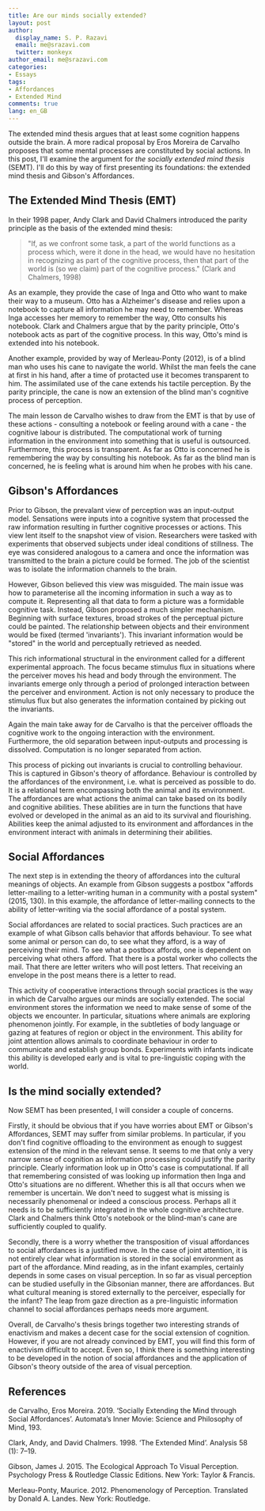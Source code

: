 ```yaml
---
title: Are our minds socially extended?
layout: post
author:
  display_name: S. P. Razavi
  email: me@srazavi.com
  twitter: monkeyx
author_email: me@srazavi.com
categories:
- Essays
tags: 
- Affordances
- Extended Mind
comments: true
lang: en_GB
---
```

The extended mind thesis argues that at least some cognition happens outside the brain. A more radical proposal by Eros Moreira de Carvalho proposes that some mental processes are constituted by social actions. In this post, I'll examine the argument for _the socially extended mind thesis_ (SEMT). I'll do this by way of first presenting its foundations: the extended mind thesis and Gibson's Affordances. 

## The Extended Mind Thesis (EMT)

In their 1998 paper, Andy Clark and David Chalmers introduced the parity principle as the basis of the extended mind thesis:

> "If, as we confront some task, a part of the world functions as a process which, were it done in the head, we would have no hesitation in recognizing as part of the cognitive process, then that part of the world is (so we claim) part of the cognitive process." (Clark and Chalmers, 1998)

As an example, they provide the case of Inga and Otto who want to make their way to a museum. Otto has a Alzheimer's disease and relies upon a notebook to capture all information he may need to remember. Whereas Inga accesses her memory to remember the way, Otto consults his notebook. Clark and Chalmers argue that by the parity principle, Otto's notebook acts as part of the cognitive process. In this way, Otto's mind is extended into his notebook.

Another example, provided by way of Merleau-Ponty (2012), is of a blind man who uses his cane to navigate the world. Whilst the man feels the cane at first in his hand, after a time of protacted use it becomes transparent to him. The assimilated use of the cane extends his tactile perception. By the parity principle, the cane is now an extension of the blind man's cognitive process of perception.

The main lesson de Carvalho wishes to draw from the EMT is that by use of these actions - consulting a notebook or feeling around with a cane - the cognitive labour is distributed. The computational work of turning information in the environment into something that is useful is outsourced. Furthermore, this process is transparent. As far as Otto is concerned he is remembering the way by consulting his notebook. As far as the blind man is concerned, he is feeling what is around him when he probes with his cane.

## Gibson's Affordances

Prior to Gibson, the prevalant view of perception was an input-output model. Sensations were inputs into a cognitive system that processed the raw information resulting in further cognitive processes or actions. This view lent itself to the snapshot view of vision. Researchers were tasked with experiments that observed subjects under ideal conditions of stillness. The eye was considered analogous to a camera and once the information was transmitted to the brain a picture could be formed. The job of the scientist was to isolate the information channels to the brain. 

However, Gibson believed this view was misguided. The main issue was how to parameterise all the incoming information in such a way as to compute it. Representing all that data to form a picture was a formidable cognitive task. Instead, Gibson proposed a much simpler mechanism. Beginning with surface textures, broad strokes of the perceptual picture could be painted. The relationship between objects and their environment would be fixed (termed 'invariants'). This invariant information would be "stored" in the world and perceptually retrieved as needed. 

This rich informational structural in the environment called for a different experimental approach. The focus became stimulus flux in situations where the perceiver moves his head and body through the environment. The invariants emerge only through a period of prolonged interaction between the perceiver and environment. Action is not only necessary to produce the stimulus flux but also generates the information contained by picking out the invariants.

Again the main take away for de Carvalho is that the perceiver offloads the cognitive work to the ongoing interaction with the environment. Furthermore, the old separation between input-outputs and processing is dissolved. Computation is no longer separated from action. 

This process of picking out invariants is crucial to controlling behaviour. This is captured in Gibson's theory of affordance. Behaviour is controlled by the affordances of the environment, i.e. what is perceived as possible to do. It is a relational term encompassing both the animal and its environment. The affordances are what actions the animal can take based on its bodily and cognitive abilities. These abilities are in turn the functions that have evolved or developed in the animal as an aid to its survival and flourishing. Abilities keep the animal adjusted to its environment and affordances in the environment interact with animals in determining their abilities. 

## Social Affordances

The next step is in extending the theory of affordances into the cultural meanings of objects. An example from Gibson suggests a postbox "affords letter-mailing to a letter-writing human in a community with a postal system" (2015, 130). In this example, the affordance of letter-mailing connects to the ability of letter-writing via the social affordance of a postal system. 

Social affordances are related to social practices. Such practices are an example of what Gibson calls behavior that affords behaviour. To see what some animal or person can do, to see what they afford, is a way of perceiving their mind. To see what a postbox affords, one is dependent on perceiving what others afford. That there is a postal worker who collects the mail. That there are letter writers who will post letters. That receiving an envelope in the post means there is a letter to read. 

This activity of cooperative interactions through social practices is the way in which de Carvalho argues our minds are socially extended. The social environment stores the information we need to make sense of some of the objects we encounter. In particular, situations where animals are exploring phenomenon jointly. For example, in the subtleties of body language or gazing at features of region or object in the environment. This ability for joint attention allows animals to coordinate behaviour in order to communicate and establish group bonds. Experiments with infants indicate this ability is developed early and is vital to pre-linguistic coping with the world.

## Is the mind socially extended?

Now SEMT has been presented, I will consider a couple of concerns.

Firstly, it should be obvious that if you have worries about EMT or Gibson's Affordances, SEMT may suffer from similar problems. In particular, if you don't find cognitive offloading to the environment as enough to suggest extension of the mind in the relevant sense. It seems to me that only a very narrow sense of cognition as information processing could justify the parity principle. Clearly information look up in Otto's case is computational. If all that remembering consisted of was looking up information then Inga and Otto's situations are no different. Whether this is all that occurs when we remember is uncertain. We don't need to suggest what is missing is necessarily phenomenal or indeed a conscious process. Perhaps all it needs is to be sufficiently integrated in the whole cognitive architecture. Clark and Chalmers think Otto's notebook or the blind-man's cane are sufficiently coupled to qualify.   

Secondly, there is a worry whether the transposition of visual affordances to social affordances is a justified move. In the case of joint attention, it is not entirely clear what information is stored in the social environment as part of the affordance. Mind reading, as in the infant examples, certainly depends in some cases on visual perception. In so far as visual perception can be studied usefully in the Gibsonian manner, there are affordances. But what cultural meaning is stored externally to the perceiver, especially for the infant? The leap from gaze direction as a pre-linguistic information channel to social affordances perhaps needs more argument.

Overall, de Carvalho's thesis brings together two interesting strands of enactivism and makes a decent case for the social extension of cognition. However, if you are not already convinced by EMT, you will find this form of enactivism difficult to accept. Even so, I think there is something interesting to be developed in the notion of social affordances and the application of Gibson's theory outside of the area of visual perception. 

## References

de Carvalho, Eros Moreira. 2019. ‘Socially Extending the Mind through Social Affordances’. Automata’s Inner Movie: Science and Philosophy of Mind, 193.

Clark, Andy, and David Chalmers. 1998. ‘The Extended Mind’. Analysis 58 (1): 7–19.

Gibson, James J. 2015. The Ecological Approach To Visual Perception. Psychology Press & Routledge Classic Editions. New York: Taylor & Francis.

Merleau-Ponty, Maurice. 2012. Phenomenology of Perception. Translated by Donald A. Landes. New York: Routledge.
